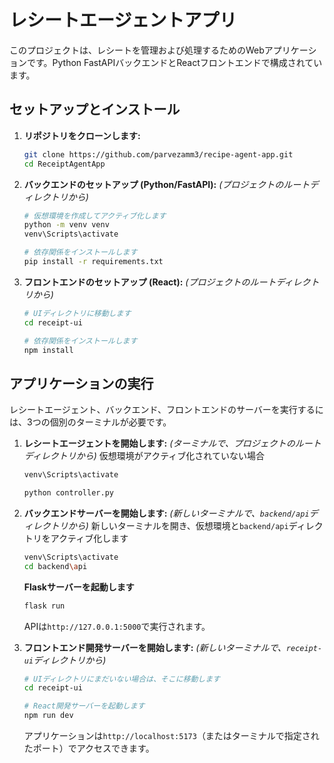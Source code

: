# レシートエージェントアプリ

このプロジェクトは、レシートを管理および処理するためのWebアプリケーションです。Python FastAPIバックエンドとReactフロントエンドで構成されています。

## セットアップとインストール

1.  **リポジトリをクローンします:**
    ```bash
    git clone https://github.com/parvezamm3/recipe-agent-app.git
    cd ReceiptAgentApp
    ```

2.  **バックエンドのセットアップ (Python/FastAPI):**
    *(プロジェクトのルートディレクトリから)*
    ```bash
    # 仮想環境を作成してアクティブ化します
    python -m venv venv
    venv\Scripts\activate

    # 依存関係をインストールします
    pip install -r requirements.txt
    ```

3.  **フロントエンドのセットアップ (React):**
    *(プロジェクトのルートディレクトリから)*
    ```bash
    # UIディレクトリに移動します
    cd receipt-ui

    # 依存関係をインストールします
    npm install
    ```

## アプリケーションの実行

レシートエージェント、バックエンド、フロントエンドのサーバーを実行するには、3つの個別のターミナルが必要です。

1.  **レシートエージェントを開始します:**
    *(ターミナルで、プロジェクトのルートディレクトリから)*
    仮想環境がアクティブ化されていない場合
    ```bash
    venv\Scripts\activate
    ```
    ```bash
    python controller.py
    ```

2.  **バックエンドサーバーを開始します:**
    *(新しいターミナルで、`backend/api`ディレクトリから)*
    新しいターミナルを開き、仮想環境と`backend/api`ディレクトリをアクティブ化します
    ```bash
    venv\Scripts\activate
    cd backend\api
    ```
    **Flaskサーバーを起動します**
    ```bash
    flask run
    ```
    APIは`http://127.0.0.1:5000`で実行されます。

3.  **フロントエンド開発サーバーを開始します:**
    *(新しいターミナルで、`receipt-ui`ディレクトリから)*
    ```bash
    # UIディレクトリにまだいない場合は、そこに移動します
    cd receipt-ui

    # React開発サーバーを起動します
    npm run dev
    ```
    アプリケーションは`http://localhost:5173`（またはターミナルで指定されたポート）でアクセスできます。